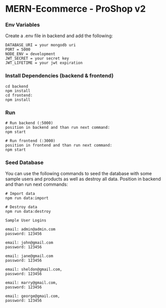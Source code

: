 # MERN-Ecommerce - ProShop v2

### Env Variables

Create a .env file in backend and add the following:

```
DATABASE_URI = your mongodb uri
PORT = 5000
NODE_ENV = development
JWT_SECRET = your secret key
JWT_LIFETIME = your jwt expiration 
```

### Install Dependencies (backend & frontend)

```
cd backend
npm install 
cd frontend:
npm install
```

### Run

```
# Run backend (:5000)
position in backend and than run next command: 
npm start

# Run frontend (:3000)
position in frontend and than run next command: 
npm start
```

### Seed Database

You can use the following commands to seed the database with some sample users and products as well as destroy all data. Position in backend and than run next commands:

```
# Import data
npm run data:import

# Destroy data
npm run data:destroy
```

```
Sample User Logins

email: admin@admin.com
password: 123456

email: john@gmail.com
password: 123456

email: jane@gmail.com
password: 123456

email: sheldon@gmail.com,
password: 123456

email: marry@gmail.com,
password: 123456

email: george@gmail.com,
password: 123456
```

